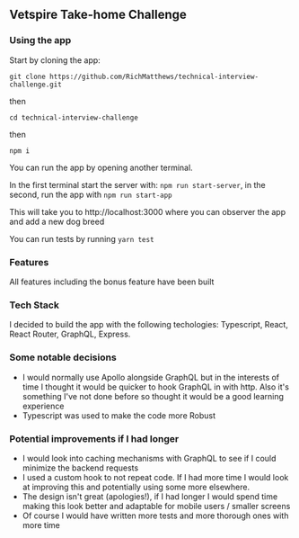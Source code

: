 ## Vetspire Take-home Challenge

### Using the app

Start by cloning the app:

`git clone https://github.com/RichMatthews/technical-interview-challenge.git`

then

`cd technical-interview-challenge`

then

`npm i`

You can run the app by opening another terminal.

In the first terminal start the server with: `npm run start-server`, in the second, run the app with `npm run start-app`

This will take you to http://localhost:3000 where you can observer the app and add a new dog breed

You can run tests by running `yarn test`

### Features

All features including the bonus feature have been built

### Tech Stack

I decided to build the app with the following techologies: Typescript, React, React Router, GraphQL, Express.

### Some notable decisions

-   I would normally use Apollo alongside GraphQL but in the interests of time I thought it would be quicker to hook GraphQL in with http. Also it's something I've not done before so thought it would be a good learning experience
-   Typescript was used to make the code more Robust

### Potential improvements if I had longer

-   I would look into caching mechanisms with GraphQL to see if I could minimize the backend requests
-   I used a custom hook to not repeat code. If I had more time I would look at improving this and potentially using some more elsewhere.
-   The design isn't great (apologies!), if I had longer I would spend time making this look better and adaptable for mobile users / smaller screens
-   Of course I would have written more tests and more thorough ones with more time
